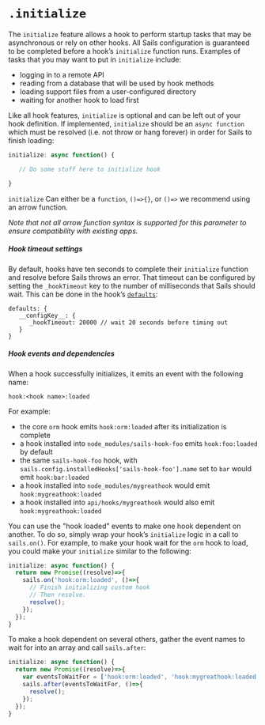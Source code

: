 # `.initialize`

The `initialize` feature allows a hook to perform startup tasks that may be asynchronous or rely on other hooks.  All Sails configuration is guaranteed to be completed before a hook&rsquo;s `initialize` function runs.  Examples of tasks that you may want to put in `initialize` include:

* logging in to a remote API
* reading from a database that will be used by hook methods
* loading support files from a user-configured directory
* waiting for another hook to load first

Like all hook features, `initialize` is optional and can be left out of your hook definition.  If implemented, `initialize` should be an `async function` which must be resolved (i.e. not throw or hang forever) in order for Sails to finish loading:

```javascript
initialize: async function() {

   // Do some stuff here to initialize hook

}
```
`initialize` Can either be a `function`, `()=>{}`, or `()=>` we recommend using an arrow function.

_Note that not all arrow function syntax is supported for this parameter to ensure compatibility with existing apps._


##### Hook timeout settings

By default, hooks have ten seconds to complete their `initialize` function and resolve before Sails throws an error.  That timeout can be configured by setting the `_hookTimeout` key to the number of milliseconds that Sails should wait.  This can be done in the hook&rsquo;s [`defaults`](https://sailsjs.com/documentation/concepts/extending-sails/hooks/hook-specification/defaults):

```
defaults: {
   __configKey__: {
      _hookTimeout: 20000 // wait 20 seconds before timing out
   }
}
```

##### Hook events and dependencies

When a hook successfully initializes, it emits an event with the following name:

`hook:<hook name>:loaded`

For example:

* the core `orm` hook emits `hook:orm:loaded` after its initialization is complete
* a hook installed into `node_modules/sails-hook-foo` emits `hook:foo:loaded` by default
* the same `sails-hook-foo` hook, with `sails.config.installedHooks['sails-hook-foo'].name` set to `bar` would emit `hook:bar:loaded`
* a hook installed into `node_modules/mygreathook` would emit `hook:mygreathook:loaded`
* a hook installed into `api/hooks/mygreathook` would also emit `hook:mygreathook:loaded`

You can use the "hook loaded" events to make one hook dependent on another.  To do so, simply wrap your hook&rsquo;s `initialize` logic in a call to `sails.on()`.  For example, to make your hook wait for the `orm` hook to load, you could make your `initialize` similar to the following:

```javascript
initialize: async function() {
  return new Promise((resolve)=>{
    sails.on('hook:orm:loaded', ()=>{
      // Finish initializing custom hook
      // Then resolve.
      resolve();
    });
  });
}
```

To make a hook dependent on several others, gather the event names to wait for into an array and call `sails.after`:

```javascript
initialize: async function() {
  return new Promise((resolve)=>{
    var eventsToWaitFor = ['hook:orm:loaded', 'hook:mygreathook:loaded'];
    sails.after(eventsToWaitFor, ()=>{
      resolve();
    });
  });
}
```


<docmeta name="displayName" value=".initialize()">
<docmeta name="stabilityIndex" value="3">
